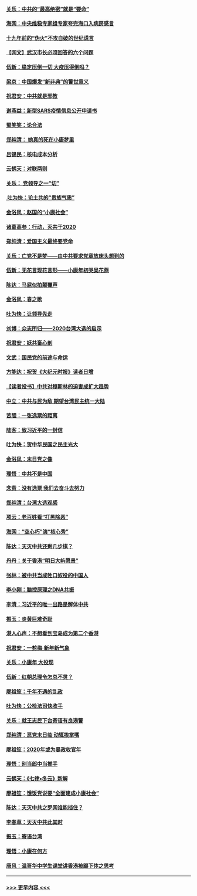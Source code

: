 #### [关乐：中共的“最高绝密”就是“要命”](../pages/nsc993/n11816946.md?t=01251211) 
#### [海网：中央维稳专家组专家夸完海口入病房感言](../pages/nsc993/n11815138.md?t=01251211) 
#### [十九年前的“伪火”不攻自破的世纪谎言](../pages/nsc993/n11813238.md?t=01251211) 
#### [【网文】武汉市长必须回答的六个问题](../pages/nsc993/n11813848.md?t=01251211) 
#### [伍新：稳定压倒一切 大疫压得倒吗？](../pages/nsc993/n11812634.md?t=01251211) 
#### [梁京：中国爆发“新非典”的警世意义](../pages/nsc993/n11812554.md?t=01251211) 
#### [祝君安：中共就是邪教](../pages/nsc993/n11812431.md?t=01251211) 
#### [谢燕益：新型SARS疫情信息公开申请书](../pages/nsc993/n11808840.md?t=01251211) 
#### [蜀笑笑：论合法](../pages/nsc993/n11808064.md?t=01251211) 
#### [郑纯清： 她真的死在小康梦里](../pages/nsc993/n11806623.md?t=01251211) 
#### [吕锡民：核电成本分析](../pages/nsc993/n11806284.md?t=01251211) 
#### [云鹤天：对联两则](../pages/nsc993/n11805957.md?t=01251211) 
#### [关乐： 党领导之一“切”](../pages/nsc993/n11804505.md?t=01251211) 
#### [ 吐为快：论土共的“贵族气质”](../pages/nsc993/n11804490.md?t=01251211) 
#### [金浴凤：赵国的“小康社会”](../pages/nsc993/n11804452.md?t=01251211) 
#### [诸葛高参：行动，灭共于2020](../pages/nsc993/n11804120.md?t=01251211) 
#### [郑纯清：爱国主义最终要党命](../pages/nsc993/n11802197.md?t=01251211) 
#### [关乐：亡党不是梦——由中共要求党章放床头想到的](../pages/nsc993/n11802156.md?t=01251211) 
#### [伍新：无花言现花言形——小康年初哭吴花燕](../pages/nsc993/n11800044.md?t=01251211) 
#### [陈达：马屁似拍颠覆声](../pages/nsc993/n11800010.md?t=01251211) 
#### [金浴凤：春之歌](../pages/nsc993/n11797687.md?t=01251211) 
#### [吐为快：让领导先走](../pages/nsc993/n11797512.md?t=01251211) 
#### [刘博：众志所归——2020台湾大选的启示](../pages/nsc993/n11796878.md?t=01251211) 
#### [祝君安：妖共畜心剖](../pages/nsc993/n11794273.md?t=01251211) 
#### [文武：国民党的前途与命运](../pages/nsc993/n11794198.md?t=01251211) 
#### [方能达：祝贺《大纪元时报》读者日增](../pages/nsc993/n11793807.md?t=01251211) 
#### [【读者投书】中共对穆斯林的迫害成扩大趋势](../pages/nsc993/n11791371.md?t=01251211) 
#### [中立：中共与民为敌 期望台湾民主统一大陆](../pages/nsc993/n11790392.md?t=01251211) 
#### [苦胆：一张选票的距离](../pages/nsc993/n11788914.md?t=01251211) 
#### [陆客：致习近平的一封信](../pages/nsc993/n11788867.md?t=01251211) 
#### [吐为快：贺中华民国之民主光大](../pages/nsc993/n11788618.md?t=01251211) 
#### [金浴凤：末日党之像](../pages/nsc993/n11787475.md?t=01251211) 
#### [理悟：中共不是中国](../pages/nsc993/n11787463.md?t=01251211) 
#### [念贲：没有选票  我们去奋斗去努力](../pages/nsc993/n11787398.md?t=01251211) 
#### [郑纯清：台湾大选观感](../pages/nsc993/n11786210.md?t=01251211) 
#### [项云：老百姓看“打黑除恶”](../pages/nsc993/n11785398.md?t=01251211) 
#### [海网：“空心朽”演“核心秀”](../pages/nsc993/n11783874.md?t=01251211) 
#### [陈达：天灭中共还剩几步棋？](../pages/nsc993/n11783719.md?t=01251211) 
#### [丹丹：关于香港“明日大屿愿景”](../pages/nsc993/n11783273.md?t=01251211) 
#### [张林：被中共当成牲口奴役的中国人](../pages/nsc993/n11782397.md?t=01251211) 
#### [李小刚：脑控原理之DNA共振](../pages/nsc993/n11780962.md?t=01251211) 
#### [李清：习近平的唯一出路是解体中共](../pages/nsc993/n11780866.md?t=01251211) 
#### [振玉：炎黄巨难奇耻](../pages/nsc993/n11779632.md?t=01251211) 
#### [港人心声：不想看到宝岛成为第二个香港](../pages/nsc993/n11778817.md?t=01251211) 
#### [祝君安：一剪梅‧新年新气象](../pages/nsc993/n11776340.md?t=01251211) 
#### [关乐：小康年 大役现](../pages/nsc993/n11774213.md?t=01251211) 
#### [伍新：红朝总理令怎总不灵？](../pages/nsc993/n11770813.md?t=01251211) 
#### [廖祖笙：千年不遇的乱政](../pages/nsc993/n11770373.md?t=01251211) 
#### [吐为快：公检法司快收手](../pages/nsc993/n11770359.md?t=01251211) 
#### [关乐：就王志民下台寄语有良港警](../pages/nsc993/n11769903.md?t=01251211) 
#### [郑纯清：恶党末日临 动辄挨掌嘴](../pages/nsc993/n11769356.md?t=01251211) 
#### [廖祖笙：2020年或为暴政收官年](../pages/nsc993/n11768216.md?t=01251211) 
#### [理悟：别当郎中当推手](../pages/nsc993/n11768243.md?t=01251211) 
#### [云鹤天：《七律▪冬云》新解](../pages/nsc993/n11768204.md?t=01251211) 
#### [廖祖笙：饿饭党说要“全面建成小康社会”](../pages/nsc993/n11767482.md?t=01251211) 
#### [陈达：天灭中共之罗网谁能挡住？](../pages/nsc993/n11767465.md?t=01251211) 
#### [李春草：天灭中共此其时](../pages/nsc993/n11767452.md?t=01251211) 
#### [振玉：寄语台湾](../pages/nsc993/n11767432.md?t=01251211) 
#### [理悟：小康在何方](../pages/nsc993/n11767394.md?t=01251211) 
#### [唐风：温哥华中学生课堂讲香港被踢下体之思考](../pages/nsc993/n11766848.md?t=01251211) 

----
#### [ >>> 更早内容 <<< ](../indexes/nsc993-earlier.md)
